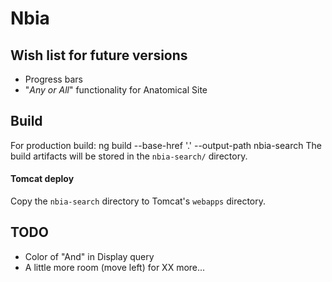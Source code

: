 # Nbia

## Wish list for future versions
* Progress bars
* "*Any or All*" functionality for Anatomical Site

## Build
 For production build:
 ng build   --base-href '.'  --output-path nbia-search
 The build artifacts will be stored in the `nbia-search/` directory.  

#### Tomcat deploy
Copy the `nbia-search` directory to Tomcat's `webapps` directory.

## TODO
* Color of "And" in Display query
* A little more room (move left) for XX more...
